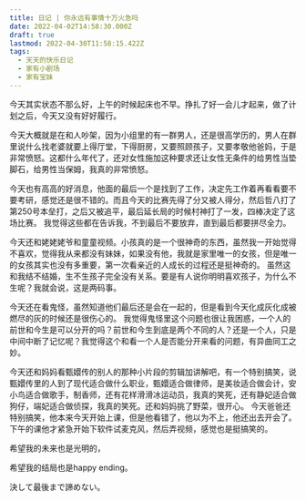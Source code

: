 ```yaml
---
title: 日记 | 你永远有事情十万火急吗
date: 2022-04-02T14:58:30.000Z
draft: true
lastmod: 2022-04-30T11:58:15.422Z
tags:
  - 天天的快乐日记
  - 家有小剧场
  - 家有宝妹
---
```

今天其实状态不那么好，上午的时候起床也不早。挣扎了好一会儿才起来，做了计划之后，今天又没有好好履行。

今天大概就是在和人吵架，因为小组里的有一群男人，还是很高学历的，男人在群里说什么找老婆就要上得厅堂，下得厨房，又要照顾孩子，又要孝敬他爸妈，于是非常愤怒。这都什么年代了，还对女性施加这种要求还让女性无条件的给男性当垫脚石，给男性当保姆，我真的非常愤怒。

今天也有高高的好消息，他面的最后一个是找到了工作，决定先工作着再看看要不要考研，感觉还是很不错的。而且今天的比赛先得了分又被人得分，然后哲八打了第250号本垒打，之后又被追平，最后延长局的时候村神打了一发，四棒决定了这场比赛。
我觉得这些都在告诉我，不到最后不要放弃，直到最后都要拼尽全力。

今天还和姥姥姥爷和童童视频。小孩真的是一个很神奇的东西，虽然我一开始觉得不喜欢，觉得我从来都没有妹妹，如果没有他，我就是家里唯一的女孩，但是唯一的女孩其实也没有多重要，第一次看亲近的人成长的过程还是挺神奇的。
虽然这和我结不结婚，生不生孩子完全没有关系。要是有人说你明明喜欢孩子，为什么不生呢？我就会说，这是两码事。

今天还在看鬼怪，虽然知道他们最后还是会在一起的，但是看到今天化成灰化成被燃尽的灰的时候还是很伤心的。
我觉得鬼怪里这个问题也很让我困惑，一个人的前世和今生是可以分开的吗？前世和今生到底是两个不同的人？还是一个人，只是中间中断了记忆呢？我觉得这个和看一个人是否能分开来看的问题，有异曲同工之妙。

今天还和妈妈看甄嬛传的别人的那种小片段的剪辑加讲解吧，有一个特别搞笑，说甄嬛传里的人到了现代适合做什么职业，甄嬛适合做律师，是美妆适合做会计，安小鸟适合做歌手，制香师，还有花样滑滑冰运动员，我真的笑死，还有静妃适合做狗仔，端妃适合做侦探，我真的笑死。还和妈妈挑了野菜，很开心。
今天爸爸还特别搞笑，他本来今天开始上课，但是他看错了，他以为不上，他还出去开会了。下午的课他才紧急开始下软件试麦克风，然后弄视频，感觉也是挺搞笑的。

希望我的未来也是光明的，

希望我的结局也是happy ending。

決して最後まで諦めない。